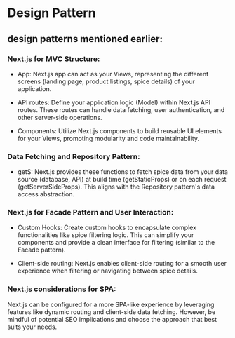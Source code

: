 # Design Pattern

## design patterns mentioned earlier:

### Next.js for MVC Structure:

- App: Next.js app can act as your Views, representing the different screens (landing page, product listings, spice details) of your application.

- API routes: Define your application logic (Model) within Next.js API routes. These routes can handle data fetching, user authentication, and other server-side operations.

- Components: Utilize Next.js components to build reusable UI elements for your Views, promoting modularity and code maintainability.

### Data Fetching and Repository Pattern:

- getS: Next.js provides these functions to fetch spice data from your data source (database, API) at build time (getStaticProps) or on each request (getServerSideProps). This aligns with the Repository pattern's data access abstraction.

### Next.js for Facade Pattern and User Interaction:

- Custom Hooks: Create custom hooks to encapsulate complex functionalities like spice filtering logic. This can simplify your components and provide a clean interface for filtering (similar to the Facade pattern).

- Client-side routing: Next.js enables client-side routing for a smooth user experience when filtering or navigating between spice details.

### Next.js considerations for SPA:

Next.js can be configured for a more SPA-like experience by leveraging features like dynamic routing and client-side data fetching. However, be mindful of potential SEO implications and choose the approach that best suits your needs.